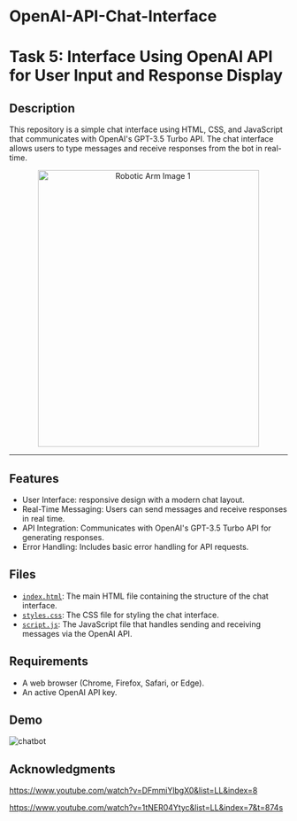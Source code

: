 # OpenAI-API-Chat-Interface

# Task 5: Interface Using OpenAI API for User Input and Response Display

## Description
This repository is a simple chat interface using HTML, CSS, and JavaScript that communicates with OpenAI's GPT-3.5 Turbo API. The chat interface allows users to type messages and receive responses from the bot in real-time. 

<p align="center">
  <img src="https://github.com/user-attachments/assets/0136fe71-9429-45a6-9c8c-5d61aa0a317e" alt="Robotic Arm Image 1" width="400" height="500">
</p>

---

## Features
* User Interface: responsive design with a modern chat layout.
* Real-Time Messaging: Users can send messages and receive responses in real time.
* API Integration: Communicates with OpenAI's GPT-3.5 Turbo API for generating responses.
* Error Handling: Includes basic error handling for API requests.


## Files
* [`index.html`](https://github.com/GDHadeel/OpenAI-API-Chat-Interface/blob/main/index.html): The main HTML file containing the structure of the chat interface.
* [`styles.css`](https://github.com/GDHadeel/OpenAI-API-Chat-Interface/blob/main/style.css): The CSS file for styling the chat interface.
* [`script.js`](https://github.com/GDHadeel/OpenAI-API-Chat-Interface/blob/main/script.js): The JavaScript file that handles sending and receiving messages via the OpenAI API.


## Requirements
* A web browser (Chrome, Firefox, Safari, or Edge).
* An active OpenAI API key.

## Demo 

![chatbot](https://github.com/user-attachments/assets/6466b18d-af7c-4271-8f04-417aa6cd63f7)


## Acknowledgments
https://www.youtube.com/watch?v=DFmmiYlbgX0&list=LL&index=8

https://www.youtube.com/watch?v=1tNER04Ytyc&list=LL&index=7&t=874s

